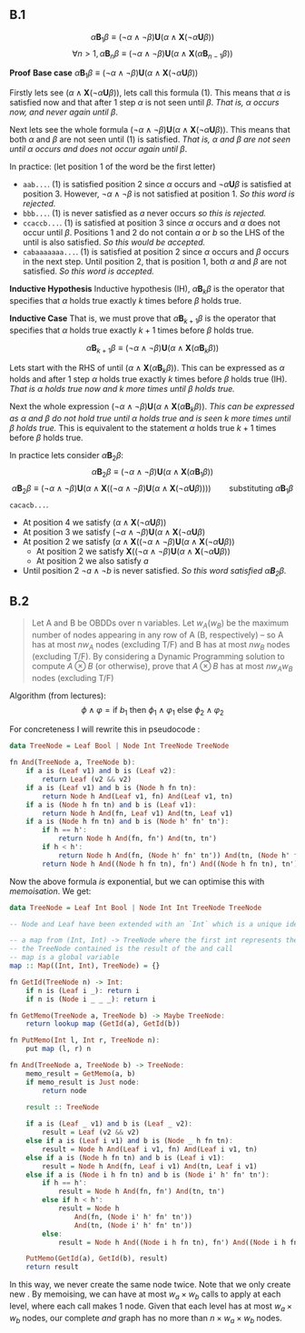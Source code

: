 ## B.1
$$\alpha\textbf{B}_1\beta ≡ (¬\alpha ∧ ¬\beta) \textbf{U} (\alpha ∧ \textbf{X}(¬\alpha \textbf{U} \beta))$$
$$\forall n > 1, \alpha\textbf{B}_n\beta \equiv (\neg \alpha \wedge \neg \beta)\textbf{U}(\alpha \wedge \textbf{X}(\alpha\textbf{B}_{n-1}\beta))$$

**Proof**
**Base case**
$\alpha\textbf{B}_1\beta ≡ (¬\alpha ∧ ¬\beta) \textbf{U} (\alpha ∧ \textbf{X}(¬\alpha \textbf{U} \beta))$

Firstly lets see $(\alpha ∧ \textbf{X}(¬\alpha \textbf{U} \beta))$, lets call this formula (1). This means that $\alpha$ is satisfied now and that after 1 step $\alpha$  is not seen until $\beta$. *That is, $\alpha$ occurs now, and never again until $\beta$*.

Next lets see the whole formula $(¬\alpha ∧ ¬\beta) \textbf{U} (\alpha ∧ \textbf{X}(¬\alpha \textbf{U} \beta))$. This means that both $\alpha$ and $\beta$ are not seen until (1) is satisfied. *That is, $\alpha$ and $\beta$ are not seen until $\alpha$ occurs and does not occur again until $\beta$*.

In practice: (let position 1 of the word be the first letter)
- `aab...`. (1) is satisfied position 2 since $\alpha$ occurs and $\neg \alpha \textbf{U} \beta$ is satisfied at position 3. However, $\neg \alpha \wedge \neg \beta$ is not satisfied at position 1. *So this word is rejected.*
- `bbb...`. (1) is never satisfied as $a$ never occurs *so this is rejected.*
- `ccaccb...`. (1) is satisfied at position 3 since $\alpha$ occurs and $\alpha$ does not occur until $\beta$. Positions 1 and 2 do not contain $a$ or $b$ so the LHS of the until is also satisfied. *So this would be accepted.*
- `cabaaaaaaa...`. (1) is satisfied at position 2 since $\alpha$ occurs and $\beta$  occurs in the next step. Until position 2, that is position 1, both $\alpha$ and $\beta$ are not satisfied. *So this word is accepted.*

**Inductive Hypothesis**
Inductive hypothesis (IH), $\alpha \textbf{B}_k \beta$ is the operator that specifies that $\alpha$ holds true exactly $k$ times before $\beta$ holds true.

**Inductive Case**
That is, we must prove that $\alpha \textbf{B}_{k+1}\beta$ is the operator that specifies that $\alpha$ holds true exactly $k + 1$ times before $\beta$ holds true.

$$\alpha\textbf{B}_{k+1}\beta \equiv (\neg \alpha \wedge \neg \beta)\textbf{U}(\alpha \wedge \textbf{X}(\alpha\textbf{B}_{k}\beta))$$

Lets start with the RHS of until $(\alpha \wedge \textbf{X}(\alpha\textbf{B}_{k}\beta))$. This can be expressed as $\alpha$ holds and after 1 step $\alpha$ holds true exactly $k$ times before $\beta$ holds true (IH). *That is $\alpha$ holds true now and $k$ more times until $\beta$ holds true.*

Next the whole expression $(\neg \alpha \wedge \neg \beta)\textbf{U}(\alpha \wedge \textbf{X}(\alpha\textbf{B}_{k}\beta))$. *This can be expressed as $\alpha$ and $\beta$ do not hold true until $\alpha$ holds true and is seen $k$ more times until $\beta$ holds true.* This is equivalent to the statement $\alpha$ holds true $k + 1$ times before $\beta$ holds true.

In practice lets consider $\alpha\textbf{B}_2 \beta$:
$$\alpha\textbf{B}_{2}\beta \equiv (\neg \alpha \wedge \neg \beta)\textbf{U}(\alpha \wedge \textbf{X}(\alpha\textbf{B}_{1}\beta))$$$$\alpha \textbf{B}_2 \beta \equiv (\neg \alpha \wedge \neg \beta)\textbf{U}(\alpha \wedge \textbf{X}((¬\alpha ∧ ¬\beta) \textbf{U} (\alpha ∧ \textbf{X}(¬\alpha \textbf{U} \beta)))) \qquad \text{substituting } \alpha \textbf{B}_1\beta$$
`cacacb...`.
- At position 4 we satisfy $(\alpha ∧ \textbf{X}(¬\alpha \textbf{U} \beta))$
- At position 3 we satisfy $(¬\alpha ∧ ¬\beta) \textbf{U} (\alpha ∧ \textbf{X}(¬\alpha \textbf{U} \beta)$
- At position 2 we satisfy $(\alpha \wedge \textbf{X}((¬\alpha ∧ ¬\beta) \textbf{U} (\alpha ∧ \textbf{X}(¬\alpha \textbf{U} \beta))$
	- At position 2 we satisfy $\textbf{X}((¬\alpha ∧ ¬\beta) \textbf{U} (\alpha ∧ \textbf{X}(¬\alpha \textbf{U} \beta))$
	- At position 2 we also satisfy $a$
- Until position 2 $\neg a \wedge \neg b$ is never satisfied.
*So this word satisfied $\alpha \textbf{B}_2 \beta$.*
## B.2
> Let A and B be OBDDs over n variables. Let $w_A (w_B)$ be the maximum number of nodes appearing in any row of A (B, respectively) – so A has at most $nw_A$ nodes (excluding T/F) and B has at most $nw_B$ nodes (excluding T/F).
> By considering a Dynamic Programming solution to compute $A ⊗ B$ (or otherwise), prove that $A ⊗ B$ has at most $nw_Aw_B$ nodes (excluding T/F)

Algorithm (from lectures):
$$\phi \wedge \varphi = \text{if } b_1 \text{ then } \phi_1 \wedge \varphi_1 \text{ else } \phi_2 \wedge \varphi_2$$

For concreteness I will rewrite this in pseudocode :
```haskell
data TreeNode = Leaf Bool | Node Int TreeNode TreeNode

fn And(TreeNode a, TreeNode b):
	if a is (Leaf v1) and b is (Leaf v2):
		return Leaf (v2 && v2)
	if a is (Leaf v1) and b is (Node h fn tn):
		return Node h And(Leaf v1, fn) And(Leaf v1, tn)
	if a is (Node h fn tn) and b is (Leaf v1):
		return Node h And(fn, Leaf v1) And(tn, Leaf v1)
	if a is (Node h fn tn) and b is (Node h' fn' tn'):
		if h == h':
			return Node h And(fn, fn') And(tn, tn')
		if h < h':
			return Node h And(fn, (Node h' fn' tn')) And(tn, (Node h' fn' tn'))
		return Node h And((Node h fn tn), fn') And((Node h fn tn), tn')
```

Now the above formula *is* exponential, but we can optimise this with *memoisation*. We get:

```haskell
data TreeNode = Leaf Int Bool | Node Int Int TreeNode TreeNode

-- Node and Leaf have been extended with an `Int` which is a unique identifier for each `TreeNode` in a tree. The first Int of Node is this unique identifier

-- a map from (Int, Int) -> TreeNode where the first int represents the unique identifier from tree a and the second int represents the unique identifier from tree b
-- the TreeNode contained is the result of the and call
-- map is a global variable
map :: Map((Int, Int), TreeNode) = {}

fn GetId(TreeNode n) -> Int:
	if n is (Leaf i _): return i
	if n is (Node i _ _ _): return i

fn GetMemo(TreeNode a, TreeNode b) -> Maybe TreeNode:
	return lookup map (GetId(a), GetId(b))

fn PutMemo(Int l, Int r, TreeNode n):
	put map (l, r) n

fn And(TreeNode a, TreeNode b) -> TreeNode:
	memo_result = GetMemo(a, b)
	if memo_result is Just node:
		return node

	result :: TreeNode
	
	if a is (Leaf _ v1) and b is (Leaf _ v2):
		result = Leaf (v2 && v2)
	else if a is (Leaf i v1) and b is (Node _ h fn tn):
		result = Node h And(Leaf i v1, fn) And(Leaf i v1, tn)
	else if a is (Node h fn tn) and b is (Leaf i v1):
		result = Node h And(fn, Leaf i v1) And(tn, Leaf i v1)
	else if a is (Node i h fn tn) and b is (Node i' h' fn' tn'):
		if h == h':
			result = Node h And(fn, fn') And(tn, tn')
		else if h < h':
			result = Node h
				And(fn, (Node i' h' fn' tn'))
				And(tn, (Node i' h' fn' tn'))
		else:
			result = Node h And((Node i h fn tn), fn') And((Node i h fn tn), tn')

	PutMemo(GetId(a), GetId(b), result)
	return result
```

In this way, we never create the same node twice. Note that we only create new . By memoising, we can have at most $w_a \times w_b$ calls to apply at each level, where each call makes 1 node. Given that each level has at most $w_a \times w_b$ nodes, our complete $and$ graph has no more than $n \times w_a \times w_b$ nodes.

